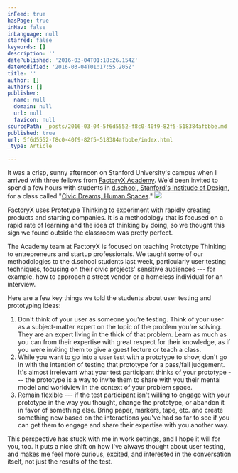 ```yaml
---
inFeed: true
hasPage: true
inNav: false
inLanguage: null
starred: false
keywords: []
description: ''
datePublished: '2016-03-04T01:18:26.154Z'
dateModified: '2016-03-04T01:17:55.205Z'
title: ''
author: []
authors: []
publisher:
  name: null
  domain: null
  url: null
  favicon: null
sourcePath: _posts/2016-03-04-5f6d5552-f8c0-40f9-82f5-518384afbbbe.md
published: true
url: 5f6d5552-f8c0-40f9-82f5-518384afbbbe/index.html
_type: Article

---
```

It was a crisp, sunny afternoon on Stanford University's campus when I arrived with three fellows from [FactoryX Academy][0]. We'd been invited to spend a few hours with students in [d.school, Stanford's Institude of Design][1], for a class called "[Civic Dreams, Human Spaces][2]."
![](https://the-grid-user-content.s3-us-west-2.amazonaws.com/a2af9e4d-97f1-4e3d-99be-dbb88deb79ae.jpg)

FactoryX uses Prototype Thinking to experiment with rapidly creating products and starting companies. It is a methodology that is focused on a rapid rate of learning and the idea of thinking by doing, so we thought this sign we found outside the classroom was pretty perfect.

The Academy team at FactoryX is focused on teaching Prototype Thinking to entrepreneurs and startup professionals. We taught some of our methodologies to the d.school students last week, particularly user testing techniques, focusing on their civic projects' sensitive audiences --- for example, how to approach a street vendor or a homeless individual for an interview.

Here are a few key things we told the students about user testing and prototyping ideas:

1. Don't think of your user as someone you're testing. Think of your user as a subject-matter expert on the topic of the problem you're solving. They are an expert living in the thick of that problem. Learn as much as you can from their expertise with great respect for their knowledge, as if you were inviting them to give a guest lecture or teach a class.
2. While you want to go into a user test with a prototype to show, don't go in with the intention of testing that prototype for a pass/fail judgement. It's almost irrelevant what your test participant thinks of your prototype --- the prototype is a way to invite them to share with you their mental model and worldview in the context of your problem space.
3. Remain flexible --- if the test participant isn't willing to engage with your prototype in the way you thought, change the prototype, or abandon it in favor of something else. Bring paper, markers, tape, etc. and create something new based on the interactions you've had so far to see if you can get them to engage and share their expertise with you another way.

This perspective has stuck with me in work settings, and I hope it will for you, too. It puts a nice shift on how I've always thought about user testing, and makes me feel more curious, excited, and interested in the conversation itself, not just the results of the test.

[0]: http://factoryx.academy/
[1]: http://dschool.stanford.edu/
[2]: http://dschool.stanford.edu/civic-dreams-human-spaces/